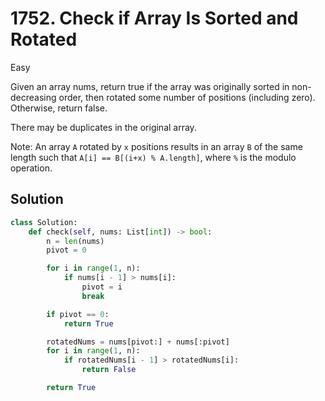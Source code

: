 # 1752. Check if Array Is Sorted and Rotated

Easy

Given an array nums, return true if the array was originally sorted in
non-decreasing order, then rotated some number of positions (including zero).
Otherwise, return false.

There may be duplicates in the original array.

Note: An array `A` rotated by `x` positions results in an array `B` of the same
length such that `A[i] == B[(i+x) % A.length]`, where `%` is the modulo
operation.

## Solution

```python
class Solution:
    def check(self, nums: List[int]) -> bool:
        n = len(nums)
        pivot = 0

        for i in range(1, n):
            if nums[i - 1] > nums[i]:
                pivot = i
                break

        if pivot == 0:
            return True

        rotatedNums = nums[pivot:] + nums[:pivot]
        for i in range(1, n):
            if rotatedNums[i - 1] > rotatedNums[i]:
                return False

        return True
```
